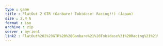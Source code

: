 ```yaml
---
type : game
title : FlatOut 2 GTR (Ganbare! Tobidase! Racing!!) (Japan)
size : 2.4 G
format : iso
archive : zip
server : myrient
link2 : FlatOut%202%20GTR%20%28Ganbare%21%20Tobidase%21%20Racing%21%21%29%20%28Japan%29
---
```

